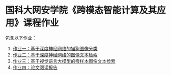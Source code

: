 # 国科大网安学院《跨模态智能计算及其应用》课程作业

包含以下作业：

1. [作业一：基于深度神经网络的猫狗图像分类](./image_classification/README.md)
2. [作业二：基于深度神经网络的图像文本检索](./vsrn/README.md)
3. [作业三：基于视觉语言大模型的零样本图像文本检索](./clip/README.md)
4. [作业四：论文阅读报告](./blip2/README.md)